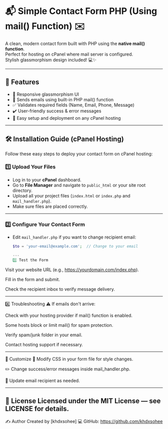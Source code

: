 # 📬 Simple Contact Form PHP (Using mail() Function) ✉️

A clean, modern contact form built with PHP using the **native mail() function**.  
Perfect for hosting on cPanel where mail server is configured.  
Stylish glassmorphism design included! 💻✨

---

## 🚀 Features

- 🎨 Responsive glassmorphism UI  
- 📧 Sends emails using built-in PHP mail() function  
- ✅ Validates required fields (Name, Email, Phone, Message)  
- ✔️ User-friendly success & error messages  
- 🔧 Easy setup and deployment on any cPanel hosting

---

## 🛠️ Installation Guide (cPanel Hosting)

Follow these easy steps to deploy your contact form on cPanel hosting:

### 1️⃣ Upload Your Files

- Log in to your **cPanel** dashboard.  
- Go to **File Manager** and navigate to `public_html` or your site root directory.  
- Upload all your project files (`index.html` or `index.php` and `mail_handler.php`).  
- Make sure files are placed correctly.

---

### 2️⃣ Configure Your Contact Form

- Edit `mail_handler.php` if you want to change recipient email:  
  ```php
  $to = 'your-email@example.com';  // Change to your email

  ---
  3️⃣ Test the Form
Visit your website URL (e.g., https://yourdomain.com/index.php).

Fill in the form and submit.

Check the recipient inbox to verify message delivery.

---
4️⃣ Troubleshooting
⚠️ If emails don't arrive:

Check with your hosting provider if mail() function is enabled.

Some hosts block or limit mail() for spam protection.

Verify spam/junk folder in your email.

Contact hosting support if necessary.

---
🎨 Customize
🎨 Modify CSS in your form file for style changes.

✏️ Change success/error messages inside mail_handler.php.

📧 Update email recipient as needed.

---
📜 License
Licensed under the MIT License — see LICENSE for details.
---
✍️ Author
Created by [khdxsohee]
💻 GitHub: https://github.com/khdxsohee
